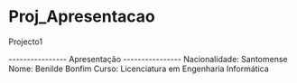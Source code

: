 # Proj_Apresentacao
 Projecto1

---------------- Apresentação ----------------
Nacionalidade: Santomense
Nome: Benilde Bonfim
Curso: Licenciatura em Engenharia Informática




